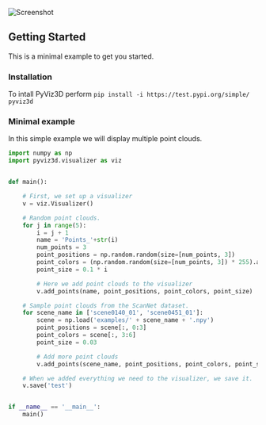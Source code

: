 ![Screenshot](https://raw.githubusercontent.com/francisengelmann/pyviz3d/master/docs/img/pyviz3d-logo.png)

## Getting Started

This is a minimal example to get you started.

### Installation
To intall PyViz3D perform `pip install -i https://test.pypi.org/simple/ pyviz3d`

### Minimal example
In this simple example we will display multiple point clouds.

```python
import numpy as np
import pyviz3d.visualizer as viz


def main():

    # First, we set up a visualizer
    v = viz.Visualizer()

    # Random point clouds.
    for j in range(5):
        i = j + 1
        name = 'Points_'+str(i)
        num_points = 3
        point_positions = np.random.random(size=[num_points, 3])
        point_colors = (np.random.random(size=[num_points, 3]) * 255).astype(np.uint8)
        point_size = 0.1 * i

        # Here we add point clouds to the visualizer
        v.add_points(name, point_positions, point_colors, point_size)

    # Sample point clouds from the ScanNet dataset.
    for scene_name in ['scene0140_01', 'scene0451_01']:
        scene = np.load('examples/' + scene_name + '.npy')
        point_positions = scene[:, 0:3]
        point_colors = scene[:, 3:6]
        point_size = 0.03

        # Add more point clouds
        v.add_points(scene_name, point_positions, point_colors, point_size)

    # When we added everything we need to the visualizer, we save it.
    v.save('test')


if __name__ == '__main__':
    main()

```